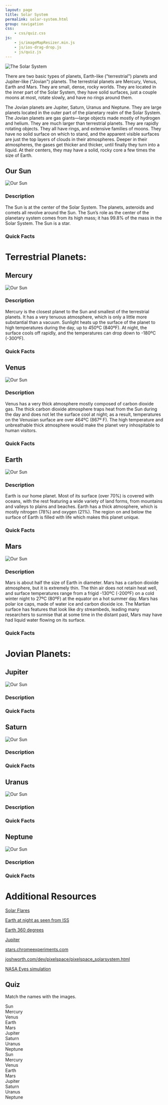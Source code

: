 ```yaml
---
layout: page
title: Solar System
permalink: solar-system.html
group: navigation
css:
    - css/quiz.css
js:
    - js/imageMapResizer.min.js
    - js/ios-drag-drop.js
    - js/quiz.js
---
```


<img src="img/solar-system.jpg" alt="The Solar System" usemap="#navigation" />

<map name="navigation">
    <area shape="rect" coords="0,0,168,634" href="#our-sun" title="Our Sun" alt="Our Sun" />
    <area shape="circle" coords="218,315,27" href="#mercury" title="Mercury" alt="Mercury" />
    <area shape="circle" coords="324,315,39" href="#venus" title="Venus" alt="Venus" />
    <area shape="circle" coords="464,315,50" href="#earth" title="Earth" alt="Earth" />
    <area shape="circle" coords="604,315,35" href="#mars" title="Mars" alt="Mars" />
    <area shape="rect" coords="700,95,1000,532" href="#jupiter" title="Jupiter" alt="Jupiter" />
    <area shape="rect" coords="1060,220,1350,420" href="#saturn" title="Saturn" alt="Saturn" />
    <area shape="circle" coords="1500,315,98" href="#uranus" title="Uranus" alt="Uranus" />
    <area shape="circle" coords="1710,315,74" href="#neptune" title="Neptune" alt="Neptune" />
    <area shape="default" nohref="nohref"/>
</map>

There are two basic types of planets, Earth-like ("terrestrial") planets and Jupiter-like ("Jovian") planets. The terrestrial planets are Mercury, Venus, Earth and Mars. They are small, dense, rocky worlds. They are located in the inner part of the Solar System, they have solid surfaces, just a couple moons at most, rotate slowly, and have no rings around them.

The Jovian planets are Jupiter, Saturn, Uranus and Neptune. They are large planets located in the outer part of the planetary realm of the Solar System. The Jovian planets are gas giants—large objects made mostly of hydrogen and helium. They are much larger than terrestrial planets. They are rapidly rotating objects. They all have rings, and extensive families of moons. They have no solid surface on which to stand, and the apparent visible surfaces are just the top layers of clouds in their atmospheres. Deeper in their atmospheres, the gases get thicker and thicker, until finally they turn into a liquid. At their centers, they may have a solid, rocky core a few times the size of Earth.

## Our Sun
![Our Sun](img/sun.jpg)

### Description

The Sun is at the center of the Solar System. The planets, asteroids and comets all revolve around the Sun. The Sun’s role as the center of the planetary system comes from its high mass; it has 99.8% of the mass in the Solar System. The Sun is a star.

### Quick Facts

# Terrestrial Planets:

## Mercury
![Our Sun](img/mercury.jpg)

### Description

Mercury is the closest planet to the Sun and smallest of the terrestrial planets. It has a very tenuous atmosphere, which is only a little more substantial than a vacuum. Sunlight heats up the surface of the planet to high temperatures during the day, up to 450ºC (840ºF). At night, the surface cools off rapidly, and the temperatures can drop down to -180ºC (-300ºF).

### Quick Facts

## Venus
![Our Sun](img/venus.png)

### Description

Venus has a very thick atmosphere mostly composed of carbon dioxide gas. The thick carbon dioxide atmosphere traps heat from the Sun during the day and does not let the surface cool at night; as a result, temperatures on the Venusian surface are over 464ºC (867º F). The high temperature and unbreathable thick atmosphere would make the planet very inhospitable to human visitors.

### Quick Facts

## Earth
![Our Sun](img/earth.jpg)

<!-- <video width="852" height="480" autoplay loop>
	<source src="img/earth.mp4" type="video/mp4">
    <source src="img/earth.webm" type="video/webm">
	<source src="img/earth.ogv" type="video/ogg">
</video> -->

### Description

Earth is our home planet. Most of its surface (over 70%) is covered with oceans, with the rest featuring a wide variety of land forms, from mountains and valleys to plains and beaches. Earth has a thick atmosphere, which is mostly nitrogen (78%) and oxygen (21%). The region on and below the surface of Earth is filled with life which makes this planet unique.

### Quick Facts

## Mars
![Our Sun](img/mars.jpg)

### Description

Mars is about half the size of Earth in diameter. Mars has a carbon dioxide atmosphere, but it is extremely thin. The thin air does not retain heat well, and surface temperatures range from a frigid -130ºC (-200ºF) on a cold winter night to 27ºC (80ºF) at the equator on a hot summer day. Mars has polar ice caps, made of water ice and carbon dioxide ice. The Martian surface has features that look like dry streambeds, leading many researchers to surmise that at some time in the distant past, Mars may have had liquid water flowing on its surface.

### Quick Facts

# Jovian Planets:

## Jupiter
![Our Sun](img/jupiter.jpg)

### Description

### Quick Facts

## Saturn
![Our Sun](img/saturn2.jpg)

### Description

### Quick Facts

## Uranus
![Our Sun](img/uranus.jpg)

### Description

### Quick Facts

## Neptune
![Our Sun](img/neptune.png)

### Description

### Quick Facts


# Additional Resources

[Solar Flares](https://vimeo.com/124139626)

[Earth at night as seen from ISS](https://vimeo.com/32001208)

[Earth 360 degrees](http://earth.plus360degrees.com/)

[Jupiter](https://www.youtube.com/watch?v=3afEX8a2jPg)

[stars.chromeexperiments.com](http://stars.chromeexperiments.com/)

[joshworth.com/dev/pixelspace/pixelspace_solarsystem.html](http://joshworth.com/dev/pixelspace/pixelspace_solarsystem.html)

[NASA Eyes simulation](http://eyes.nasa.gov)

<script>var iosDragDropShim = { enableEnterLeave: true }</script>

## Quiz
Match the names with the images.

<div id="dragScriptContainer">
    <div id="questionDiv">
        <div class="dragDropSmallBox" id="q1">Sun</div>
        <div class="destinationBox"></div>
        <div class="dragDropSmallBox" id="q2">Mercury</div>
        <div class="destinationBox"></div>
        <div class="dragDropSmallBox" id="q3">Venus</div>
        <div class="destinationBox"></div>
        <div class="dragDropSmallBox" id="q4">Earth</div>
        <div class="destinationBox"></div>
        <div class="dragDropSmallBox" id="q5">Mars</div>
        <div class="destinationBox"></div>
        <div class="dragDropSmallBox" id="q6">Jupiter</div>
        <div class="destinationBox"></div>
        <div class="dragDropSmallBox" id="q7">Saturn</div>
        <div class="destinationBox"></div>
        <div class="dragDropSmallBox" id="q8">Uranus</div>
        <div class="destinationBox"></div>
        <div class="dragDropSmallBox" id="q9">Neptune</div>
        <div class="destinationBox"></div>
    </div>
    <div id="answerDiv">
        <div class="dragDropSmallBox" id="a1">Sun</div>
        <div class="dragDropSmallBox" id="a2">Mercury</div>
        <div class="dragDropSmallBox" id="a3">Venus</div>
        <div class="dragDropSmallBox" id="a4">Earth</div>
        <div class="dragDropSmallBox" id="a5">Mars</div>
        <div class="dragDropSmallBox" id="a6">Jupiter</div>
        <div class="dragDropSmallBox" id="a7">Saturn</div>
        <div class="dragDropSmallBox" id="a8">Uranus</div>
        <div class="dragDropSmallBox" id="a9">Neptune</div>
    </div>
</div>
